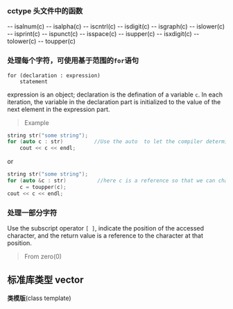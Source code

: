 
### cctype 头文件中的函数
-- isalnum(c) 
-- isalpha(c)
-- iscntrl(c)
-- isdigit(c)
-- isgraph(c)
-- islower(c)
-- isprint(c)
-- ispunct(c)
-- isspace(c)
-- isupper(c)
-- isxdigit(c)
-- tolower(c)
-- toupper(c)
### 处理每个字符，可使用基于范围的`for`语句

```
for (declaration : expression)
    statement
```
 expression is an object; declaration is the defination of a variable `c`. In each iteration, the variable in the declaration part is initialized to the value of the next element in the expression part.

> Example

```cpp
string str("some string");
for (auto c : str)          //Use the auto  to let the compiler determine the type of variable c
    cout << c << endl;
```

or
```cpp
string str("some string");
for (auto &c : str)          //here c is a reference so that we can change the value of str
    c = toupper(c);
cout << c << endl;
```
### 处理一部分字符
Use the subscript operator `[ ]`, indicate the position of the accessed character, and the return value is a reference to the character at that position. 
> From zero(0)

## 标准库类型 vector
**类模版**(class template)
